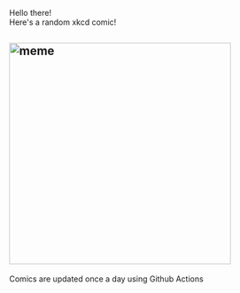 Hello there! <br>Here's a random xkcd comic!<br>
## <img src="https://imgs.xkcd.com/comics/movie_ages.png" alt="meme" width="400"/><br>
Comics are updated once a day using Github Actions